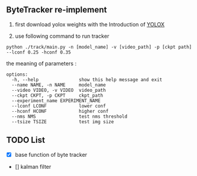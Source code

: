 ## ByteTracker re-implement

1. first download yolox weights with the Introduction of [YOLOX](README_YOLOX.md)

2. use following command to run tracker 
```
python ./track/main.py -n [model_name] -v [video_path] -p [ckpt path] --lconf 0.25 -hconf 0.35
```
the meaning of parameters :
```
options:
  -h, --help               show this help message and exit
  --name NAME, -n NAME     model_name
  --video VIDEO, -v VIDEO  video_path
  --ckpt CKPT, -p CKPT     ckpt_path
  --experiment_name EXPERIMENT_NAME
  --lconf LCONF            lower conf
  --hconf HCONF            higher conf
  --nms NMS                test nms threshold
  --tsize TSIZE            test img size
```

## TODO List 
- [x] base function of byte tracker
- [] kalman filter 
